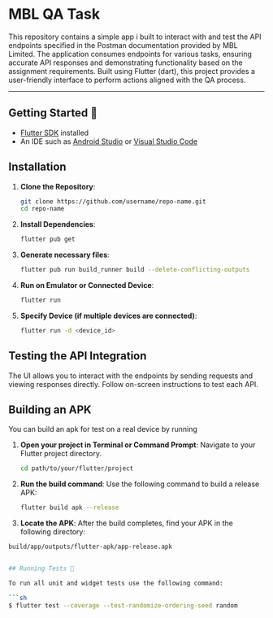 # MBL QA Task

This repository contains a simple app i built to interact with and test the API endpoints specified in the Postman documentation provided by MBL Limited. The application consumes endpoints for various tasks, ensuring accurate API responses and demonstrating functionality based on the assignment requirements. Built using Flutter (dart), this project provides a user-friendly interface to perform actions aligned with the QA process.

---

## Getting Started 🚀

- [Flutter SDK](https://flutter.dev/docs/get-started/install) installed
- An IDE such as [Android Studio](https://developer.android.com/studio) or [Visual Studio Code](https://code.visualstudio.com/)


## Installation

1. **Clone the Repository**:
   ```bash
   git clone https://github.com/username/repo-name.git
   cd repo-name
   
2. **Install Dependencies**:
   ```bash
   flutter pub get

3. **Generate necessary files**:
   ```bash
   flutter pub run build_runner build --delete-conflicting-outputs

4. **Run on Emulator or Connected Device**:
   ```bash
   flutter run
   
5. **Specify Device (if multiple devices are connected)**:
   ```bash
   flutter run -d <device_id>


## Testing the API Integration
The UI allows you to interact with the endpoints by sending requests and viewing responses directly. Follow on-screen instructions to test each API.


## Building an APK
You can build an apk for test on a real device by running 

1. **Open your project in Terminal or Command Prompt**:
   Navigate to your Flutter project directory.

   ```bash
   cd path/to/your/flutter/project

2. **Run the build command**:
   Use the following command to build a release APK:

   ```bash
   flutter build apk --release

3.  **Locate the APK**:
   After the build completes, find your APK in the following directory:

   ```bash
   build/app/outputs/flutter-apk/app-release.apk
   

## Running Tests 🧪

To run all unit and widget tests use the following command:

```sh
$ flutter test --coverage --test-randomize-ordering-seed random
```
